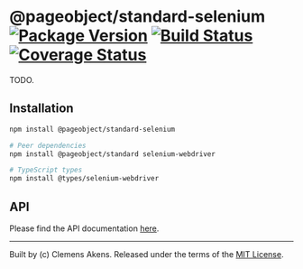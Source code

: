 # @pageobject/standard-selenium [![Package Version][badge-npm-image]][badge-npm-link] [![Build Status][badge-travis-image]][badge-travis-link] [![Coverage Status][badge-coveralls-image]][badge-coveralls-link]

TODO.

## Installation

```sh
npm install @pageobject/standard-selenium
```

```sh
# Peer dependencies
npm install @pageobject/standard selenium-webdriver
```

```sh
# TypeScript types
npm install @types/selenium-webdriver
```

## API

Please find the API documentation [here][repo-api-standard-selenium].

---

Built by (c) Clemens Akens. Released under the terms of the [MIT License][repo-license].

[badge-coveralls-image]: https://coveralls.io/repos/github/clebert/pageobject/badge.svg?branch=master
[badge-coveralls-link]: https://coveralls.io/github/clebert/pageobject?branch=master
[badge-npm-image]: https://img.shields.io/npm/v/@pageobject/standard-selenium.svg
[badge-npm-link]: https://www.npmjs.com/package/@pageobject/standard-selenium
[badge-travis-image]: https://travis-ci.org/clebert/pageobject.svg?branch=master
[badge-travis-link]: https://travis-ci.org/clebert/pageobject
[repo-api-standard-selenium]: https://pageobject.js.org/api/standard-selenium/
[repo-license]: https://github.com/clebert/pageobject/blob/master/LICENSE
